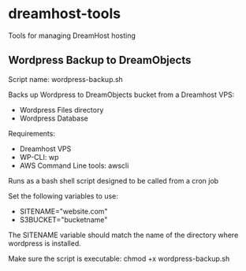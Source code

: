 # dreamhost-tools
Tools for managing DreamHost hosting


## Wordpress Backup to DreamObjects

Script name: wordpress-backup.sh

Backs up Wordpress to DreamObjects bucket from a Dreamhost VPS:
* Wordpress Files directory
* Wordpress Database

Requirements:

* Dreamhost VPS
* WP-CLI: wp
* AWS Command Line tools: awscli

Runs as a bash shell script designed to be called from a cron job

Set the following variables to use:

* SITENAME="website.com"
* S3BUCKET="bucketname"

The SITENAME variable should match the name of the directory where wordpress is installed.

Make sure the script is executable:
chmod +x wordpress-backup.sh


